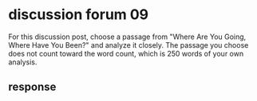 # discussion forum 09

For this discussion post, choose a passage from "Where Are You Going, Where Have You Been?" and analyze it closely. The passage you choose does not count toward the word count, which is 250 words of your own analysis.

## response
